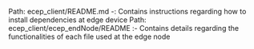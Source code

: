 Path: ecep_client/README.md -: Contains instructions regarding how to install dependencies at edge device
Path: ecep_client/ecep_endNode/README :- Contains details regarding the functionalities of each file used at the edge node

